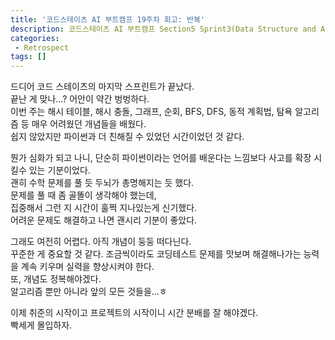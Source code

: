 ```yaml
---
title: '코드스테이츠 AI 부트캠프 19주차 회고: 반복'
description: 코드스테이츠 AI 부트캠프 Section5 Sprint3(Data Structure and Algorithm Intermediate) 19주차 회고
categories:
 - Retrospect
tags: []
---
```


드디어 코드 스테이츠의 마지막 스프린트가 끝났다.<br>
끝난 게 맞나...? 어안이 약간 벙벙하다.<br>
이번 주는 해시 테이블, 해시 충돌, 그래프, 순회, BFS, DFS, 동적 계획법, 탐욕 알고리즘 등 매우 어려웠던 개념들을 배웠다.<br>
쉽지 않았지만 파이썬과 더 친해질 수 있었던 시간이었던 것 같다.

뭔가 심화가 되고 나니, 단순히 파이썬이라는 언어를 배운다는 느낌보다 사고를 확장 시킬수 있는 기분이었다.<br>
괜히 수학 문제를 풀 듯 두뇌가 총명해지는 듯 했다.<br>
문제를 풀 때 좀 골똘이 생각해야 했는데,<br>
집중해서 그런 지 시간이 훌쩍 지나있는게 신기했다.<br>
어려운 문제도 해결하고 나면 괜시리 기분이 좋았다.

그래도 여전히 어렵다. 아직 개념이 둥둥 떠다닌다.<br>
꾸준한 게 중요할 것 같다. 조금씩이라도 코딩테스트 문제를 맛보며 해결해나가는 능력을 계속 키우며 실력을 향상시켜야 한다.<br>
또, 개념도 정복해야겠다.<br>
알고리즘 뿐만 아니라 앞의 모든 것들을...ㅎ

이제 취준의 시작이고 프로젝트의 시작이니 시간 분배를 잘 해야겠다.<br>
빡세게 몰입하자.